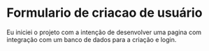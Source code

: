 # Formulario de criacao de usuário

Eu iniciei o projeto com a intenção de desenvolver uma pagina com integração com um banco de dados para a criação e login.
